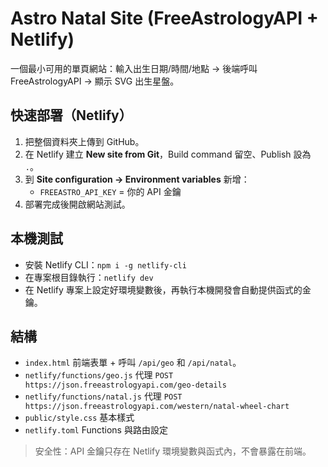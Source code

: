 # Astro Natal Site (FreeAstrologyAPI + Netlify)

一個最小可用的單頁網站：輸入出生日期/時間/地點 → 後端呼叫 FreeAstrologyAPI → 顯示 SVG 出生星盤。

## 快速部署（Netlify）
1. 把整個資料夾上傳到 GitHub。
2. 在 Netlify 建立 **New site from Git**，Build command 留空、Publish 設為 `.`。
3. 到 **Site configuration → Environment variables** 新增：
   - `FREEASTRO_API_KEY` = 你的 API 金鑰
4. 部署完成後開啟網站測試。

## 本機測試
- 安裝 Netlify CLI：`npm i -g netlify-cli`
- 在專案根目錄執行：`netlify dev`
- 在 Netlify 專案上設定好環境變數後，再執行本機開發會自動提供函式的金鑰。

## 結構
- `index.html` 前端表單 + 呼叫 `/api/geo` 和 `/api/natal`。
- `netlify/functions/geo.js` 代理 `POST https://json.freeastrologyapi.com/geo-details`
- `netlify/functions/natal.js` 代理 `POST https://json.freeastrologyapi.com/western/natal-wheel-chart`
- `public/style.css` 基本樣式
- `netlify.toml` Functions 與路由設定

> 安全性：API 金鑰只存在 Netlify 環境變數與函式內，不會暴露在前端。
